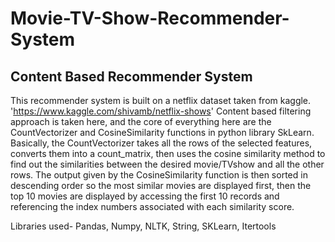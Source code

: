 # Movie-TV-Show-Recommender-System
Content Based Recommender System 
------------------------------------------------------ 
This recommender system is built on a netflix dataset taken from kaggle. 'https://www.kaggle.com/shivamb/netflix-shows'  Content based filtering approach is taken here, and the core of everything here are the CountVectorizer and CosineSimilarity functions in python library SkLearn.   Basically, the CountVectorizer takes all the rows of the selected features, converts them into a count_matrix, then uses the cosine similarity method to find out the similarities between the desired movie/TVshow and all the other rows.  The output given by the CosineSimilarity function is then sorted in descending order so the most similar movies are displayed first, then the  top 10 movies are displayed by accessing the first 10 records and referencing the index numbers associated with each similarity score.  

Libraries used- 
Pandas, 
Numpy, 
NLTK, 
String, 
SKLearn, 
Itertools
